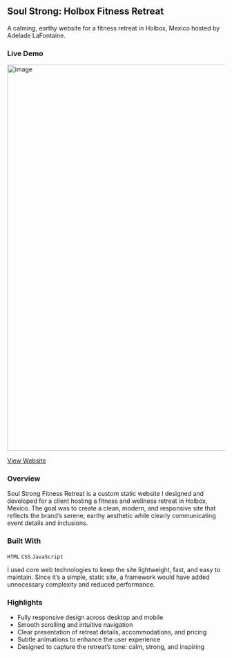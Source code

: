 ## Soul Strong: Holbox Fitness Retreat

A calming, earthy website for a fitness retreat in Holbox, Mexico hosted by Adelade LaFontaine. 

### Live Demo 
[<img width="1512" height="892" alt="image" src="https://github.com/user-attachments/assets/7eff4e63-0bd8-4ca5-825c-d167d0749e64" />](https://soul-strong-retreat.vercel.app/src/html/retreat.html)

[View Website](https://soul-strong-retreat.vercel.app/src/html/retreat.html)

### Overview
Soul Strong Fitness Retreat is a custom static website I designed and developed for a client hosting a fitness and wellness retreat in Holbox, Mexico. 
The goal was to create a clean, modern, and responsive site that reflects the brand’s serene, earthy aesthetic while clearly communicating event details and inclusions.

### Built With
`HTML` `CSS` `JavaScript`

I used core web technologies to keep the site lightweight, fast, and easy to maintain. Since it’s a simple, static site, a framework would have added unnecessary complexity and reduced performance.

### Highlights
- Fully responsive design across desktop and mobile
- Smooth scrolling and intuitive navigation
- Clear presentation of retreat details, accommodations, and pricing
- Subtle animations to enhance the user experience
- Designed to capture the retreat’s tone: calm, strong, and inspiring

